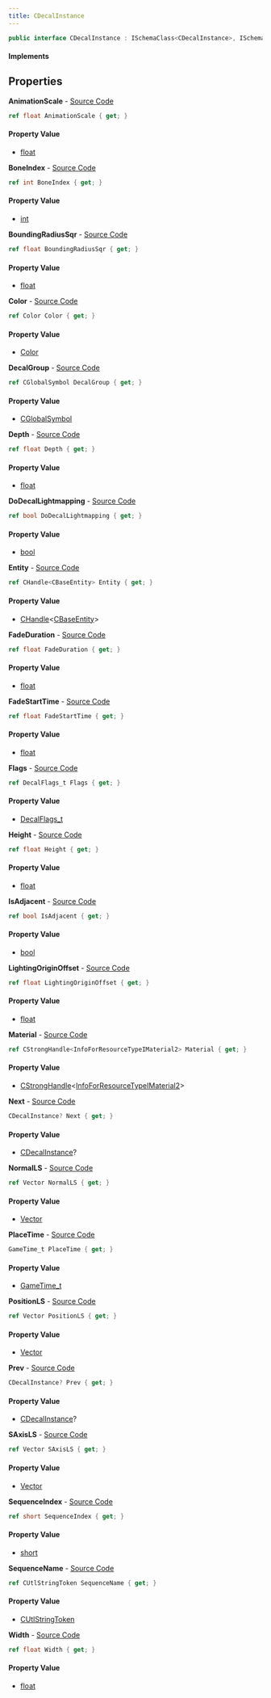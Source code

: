 ```yaml
---
title: CDecalInstance
---
```


```csharp
public interface CDecalInstance : ISchemaClass<CDecalInstance>, ISchemaField, ISchemaClass, INativeHandle
```

#### Implements

## Properties

**AnimationScale** - [Source Code](https://github.com/swiftly-solution/swiftlys2/blob/master/managed/src/SwiftlyS2.Generated/Schemas/Interfaces/CDecalInstance.cs#L42)

```csharp
ref float AnimationScale { get; }
```

#### Property Value

- [float](https://learn.microsoft.com/dotnet/api/system.single)

**BoneIndex** - [Source Code](https://github.com/swiftly-solution/swiftlys2/blob/master/managed/src/SwiftlyS2.Generated/Schemas/Interfaces/CDecalInstance.cs#L24)

```csharp
ref int BoneIndex { get; }
```

#### Property Value

- [int](https://learn.microsoft.com/dotnet/api/system.int32)

**BoundingRadiusSqr** - [Source Code](https://github.com/swiftly-solution/swiftlys2/blob/master/managed/src/SwiftlyS2.Generated/Schemas/Interfaces/CDecalInstance.cs#L52)

```csharp
ref float BoundingRadiusSqr { get; }
```

#### Property Value

- [float](https://learn.microsoft.com/dotnet/api/system.single)

**Color** - [Source Code](https://github.com/swiftly-solution/swiftlys2/blob/master/managed/src/SwiftlyS2.Generated/Schemas/Interfaces/CDecalInstance.cs#L34)

```csharp
ref Color Color { get; }
```

#### Property Value

- [Color](/docs/api/shared/natives/color)

**DecalGroup** - [Source Code](https://github.com/swiftly-solution/swiftlys2/blob/master/managed/src/SwiftlyS2.Generated/Schemas/Interfaces/CDecalInstance.cs#L16)

```csharp
ref CGlobalSymbol DecalGroup { get; }
```

#### Property Value

- [CGlobalSymbol](/docs/api/shared/natives/cglobalsymbol)

**Depth** - [Source Code](https://github.com/swiftly-solution/swiftlys2/blob/master/managed/src/SwiftlyS2.Generated/Schemas/Interfaces/CDecalInstance.cs#L40)

```csharp
ref float Depth { get; }
```

#### Property Value

- [float](https://learn.microsoft.com/dotnet/api/system.single)

**DoDecalLightmapping** - [Source Code](https://github.com/swiftly-solution/swiftlys2/blob/master/managed/src/SwiftlyS2.Generated/Schemas/Interfaces/CDecalInstance.cs#L58)

```csharp
ref bool DoDecalLightmapping { get; }
```

#### Property Value

- [bool](https://learn.microsoft.com/dotnet/api/system.boolean)

**Entity** - [Source Code](https://github.com/swiftly-solution/swiftlys2/blob/master/managed/src/SwiftlyS2.Generated/Schemas/Interfaces/CDecalInstance.cs#L22)

```csharp
ref CHandle<CBaseEntity> Entity { get; }
```

#### Property Value

- [CHandle](/docs/api/shared/natives/chandle-1)<[CBaseEntity](/docs/api/shared/schemadefinitions/cbaseentity)>

**FadeDuration** - [Source Code](https://github.com/swiftly-solution/swiftlys2/blob/master/managed/src/SwiftlyS2.Generated/Schemas/Interfaces/CDecalInstance.cs#L48)

```csharp
ref float FadeDuration { get; }
```

#### Property Value

- [float](https://learn.microsoft.com/dotnet/api/system.single)

**FadeStartTime** - [Source Code](https://github.com/swiftly-solution/swiftlys2/blob/master/managed/src/SwiftlyS2.Generated/Schemas/Interfaces/CDecalInstance.cs#L46)

```csharp
ref float FadeStartTime { get; }
```

#### Property Value

- [float](https://learn.microsoft.com/dotnet/api/system.single)

**Flags** - [Source Code](https://github.com/swiftly-solution/swiftlys2/blob/master/managed/src/SwiftlyS2.Generated/Schemas/Interfaces/CDecalInstance.cs#L32)

```csharp
ref DecalFlags_t Flags { get; }
```

#### Property Value

- [DecalFlags_t](/docs/api/shared/schemadefinitions/decalflags_t)

**Height** - [Source Code](https://github.com/swiftly-solution/swiftlys2/blob/master/managed/src/SwiftlyS2.Generated/Schemas/Interfaces/CDecalInstance.cs#L38)

```csharp
ref float Height { get; }
```

#### Property Value

- [float](https://learn.microsoft.com/dotnet/api/system.single)

**IsAdjacent** - [Source Code](https://github.com/swiftly-solution/swiftlys2/blob/master/managed/src/SwiftlyS2.Generated/Schemas/Interfaces/CDecalInstance.cs#L56)

```csharp
ref bool IsAdjacent { get; }
```

#### Property Value

- [bool](https://learn.microsoft.com/dotnet/api/system.boolean)

**LightingOriginOffset** - [Source Code](https://github.com/swiftly-solution/swiftlys2/blob/master/managed/src/SwiftlyS2.Generated/Schemas/Interfaces/CDecalInstance.cs#L50)

```csharp
ref float LightingOriginOffset { get; }
```

#### Property Value

- [float](https://learn.microsoft.com/dotnet/api/system.single)

**Material** - [Source Code](https://github.com/swiftly-solution/swiftlys2/blob/master/managed/src/SwiftlyS2.Generated/Schemas/Interfaces/CDecalInstance.cs#L18)

```csharp
ref CStrongHandle<InfoForResourceTypeIMaterial2> Material { get; }
```

#### Property Value

- [CStrongHandle](/docs/api/shared/natives/cstronghandle-1)<[InfoForResourceTypeIMaterial2](/docs/api/shared/schemadefinitions/infoforresourcetypeimaterial2)>

**Next** - [Source Code](https://github.com/swiftly-solution/swiftlys2/blob/master/managed/src/SwiftlyS2.Generated/Schemas/Interfaces/CDecalInstance.cs#L60)

```csharp
CDecalInstance? Next { get; }
```

#### Property Value

- [CDecalInstance](/docs/api/shared/schemadefinitions/cdecalinstance)?

**NormalLS** - [Source Code](https://github.com/swiftly-solution/swiftlys2/blob/master/managed/src/SwiftlyS2.Generated/Schemas/Interfaces/CDecalInstance.cs#L28)

```csharp
ref Vector NormalLS { get; }
```

#### Property Value

- [Vector](/docs/api/shared/natives/vector)

**PlaceTime** - [Source Code](https://github.com/swiftly-solution/swiftlys2/blob/master/managed/src/SwiftlyS2.Generated/Schemas/Interfaces/CDecalInstance.cs#L44)

```csharp
GameTime_t PlaceTime { get; }
```

#### Property Value

- [GameTime_t](/docs/api/shared/schemadefinitions/gametime_t)

**PositionLS** - [Source Code](https://github.com/swiftly-solution/swiftlys2/blob/master/managed/src/SwiftlyS2.Generated/Schemas/Interfaces/CDecalInstance.cs#L26)

```csharp
ref Vector PositionLS { get; }
```

#### Property Value

- [Vector](/docs/api/shared/natives/vector)

**Prev** - [Source Code](https://github.com/swiftly-solution/swiftlys2/blob/master/managed/src/SwiftlyS2.Generated/Schemas/Interfaces/CDecalInstance.cs#L62)

```csharp
CDecalInstance? Prev { get; }
```

#### Property Value

- [CDecalInstance](/docs/api/shared/schemadefinitions/cdecalinstance)?

**SAxisLS** - [Source Code](https://github.com/swiftly-solution/swiftlys2/blob/master/managed/src/SwiftlyS2.Generated/Schemas/Interfaces/CDecalInstance.cs#L30)

```csharp
ref Vector SAxisLS { get; }
```

#### Property Value

- [Vector](/docs/api/shared/natives/vector)

**SequenceIndex** - [Source Code](https://github.com/swiftly-solution/swiftlys2/blob/master/managed/src/SwiftlyS2.Generated/Schemas/Interfaces/CDecalInstance.cs#L54)

```csharp
ref short SequenceIndex { get; }
```

#### Property Value

- [short](https://learn.microsoft.com/dotnet/api/system.int16)

**SequenceName** - [Source Code](https://github.com/swiftly-solution/swiftlys2/blob/master/managed/src/SwiftlyS2.Generated/Schemas/Interfaces/CDecalInstance.cs#L20)

```csharp
ref CUtlStringToken SequenceName { get; }
```

#### Property Value

- [CUtlStringToken](/docs/api/shared/natives/cutlstringtoken)

**Width** - [Source Code](https://github.com/swiftly-solution/swiftlys2/blob/master/managed/src/SwiftlyS2.Generated/Schemas/Interfaces/CDecalInstance.cs#L36)

```csharp
ref float Width { get; }
```

#### Property Value

- [float](https://learn.microsoft.com/dotnet/api/system.single)

